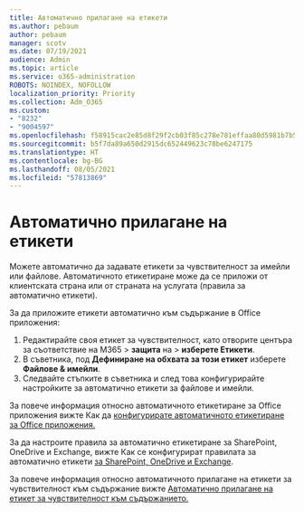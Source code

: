 ```yaml
---
title: Автоматично прилагане на етикети
ms.author: pebaum
author: pebaum
manager: scotv
ms.date: 07/19/2021
audience: Admin
ms.topic: article
ms.service: o365-administration
ROBOTS: NOINDEX, NOFOLLOW
localization_priority: Priority
ms.collection: Adm_O365
ms.custom:
- "8232"
- "9004597"
ms.openlocfilehash: f58915cac2e85d8f29f2cb03f85c278e781effaa80d5981b7b5b68170094fc9d
ms.sourcegitcommit: b5f7da89a650d2915dc652449623c78be6247175
ms.translationtype: HT
ms.contentlocale: bg-BG
ms.lasthandoff: 08/05/2021
ms.locfileid: "57813869"
---
```

# <a name="auto-apply-labeling"></a>Автоматично прилагане на етикети

Можете автоматично да задавате етикети за чувствителност за имейли или файлове. Автоматичното етикетиране може да се приложи от клиентската страна или от страната на услугата (правила за автоматично етикети).

За да приложите етикети автоматично към съдържание в Office приложения: 

1. Редактирайте своя етикет за чувствителност, като отворите центъра за съответствие на M365 > **защита** на > **изберете Етикети**. 
1. В съветника, под **Дефиниране на обхвата за този етикет** изберете **Файлове & имейли**. 
1. Следвайте стъпките в съветника и след това конфигурирайте настройките за автоматично етикети за файлове и имейли. 

За повече информация относно автоматичното етикетиране за Office приложения вижте Как да [конфигурирате автоматичното етикетиране за Office приложения.](/microsoft-365/compliance/apply-sensitivity-label-automatically#how-to-configure-auto-labeling-for-office-apps)

За да настроите правила за автоматично етикетиране за SharePoint, OneDrive и Exchange, вижте Как се конфигурират правилата за автоматично етикети [за SharePoint, OneDrive и Exchange](https://go.microsoft.com/fwlink/?linkid=2148841).

За повече информация относно автоматичното прилагане на етикети за чувствителност към съдържание вижте [Автоматично прилагане на етикет за чувствителност към съдържанието.](/microsoft-365/compliance/apply-sensitivity-label-automatically)